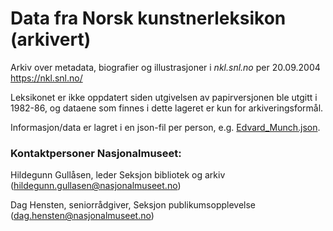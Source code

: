 # Data fra Norsk kunstnerleksikon (arkivert)
Arkiv over metadata, biografier og illustrasjoner
i *nkl.snl.no* per 20.09.2004
https://nkl.snl.no/

Leksikonet er ikke oppdatert siden utgivelsen av papirversjonen ble utgitt i 1982-86, og dataene som finnes i dette lageret er kun for arkiveringsformål.

Informasjon/data er lagret i en json-fil per person, e.g. [Edvard_Munch.json](Edvard_Munch.json).

### Kontaktpersoner Nasjonalmuseet: 
Hildegunn Gullåsen, leder Seksjon bibliotek og arkiv (hildegunn.gullasen@nasjonalmuseet.no)

Dag Hensten, seniorrådgiver, Seksjon publikumsopplevelse (dag.hensten@nasjonalmuseet.no)
